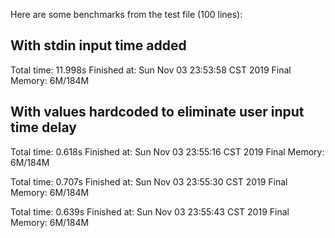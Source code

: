 Here are some benchmarks from the test file (100 lines):

## With stdin input time added
Total time: 11.998s
Finished at: Sun Nov 03 23:53:58 CST 2019
Final Memory: 6M/184M

## With values hardcoded to eliminate user input time delay
Total time: 0.618s
Finished at: Sun Nov 03 23:55:16 CST 2019
Final Memory: 6M/184M

Total time: 0.707s
Finished at: Sun Nov 03 23:55:30 CST 2019
Final Memory: 6M/184M

Total time: 0.639s
Finished at: Sun Nov 03 23:55:43 CST 2019
Final Memory: 6M/184M
